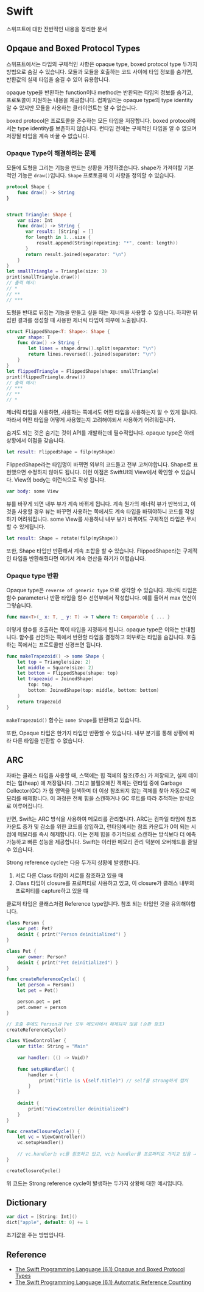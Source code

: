 # Swift

스위프트에 대한 전반적인 내용을 정리한 문서

## Opqaue and Boxed Protocol Types

스위프트에서는 타입의 구체적인 사항은 opaque type, boxed protocol type 
두가지 방법으로 숨길 수 있습니다. 
모듈과 모듈을 호출하는 코드 사이에 타입 정보를 숨기면, 반환값의 실제 타입을 숨길 수 있어 유용합니다. 

opaque type을 반환하는 function이나 method는 반환되는 타입의 정보를 숨기고, 
프로토콜이 지원하는 내용을 제공합니다.
컴파일러는 opaque type의 type identity 알 수 있지만 모듈을 사용하는 클라이언트는 알 수 없습니다. 

boxed protocol은 프로토콜을 준수하는 모든 타입을 저장합니다. boxed protocol에서는 type identity를 보존하지 않습니다. 런타임 전에는 구체적인 타입을 알 수 없으며 저장될 타입을 계속 바꿀 수 없습니다.

### Opaque Type이 해결하려는 문제


모듈에 도형을 그리는 기능을 만드는 상황을 가정하겠습니다. shape가 가져야할 기본적인 기능은 `draw()`입니다. `Shape` 프로토콜에 이 사항을 정의할 수 있습니다. 


```swift
protocol Shape {
    func draw() -> String
}


struct Triangle: Shape {
    var size: Int
    func draw() -> String {
       var result: [String] = []
       for length in 1...size {
           result.append(String(repeating: "*", count: length))
       }
       return result.joined(separator: "\n")
    }
}
let smallTriangle = Triangle(size: 3)
print(smallTriangle.draw())
// 출력 예시: 
// *
// **
// ***
```

도형을 반대로 뒤집는 기능을 만들고 싶을 때는 제너릭을 사용할 수 있습니다. 
하지만 뒤집힌 결과를 생성할 때 사용한 제너릭 타입이 외부에 노출됩니다. 

```swift
struct FlippedShape<T: Shape>: Shape {
    var shape: T
    func draw() -> String {
        let lines = shape.draw().split(separator: "\n")
        return lines.reversed().joined(separator: "\n")
    }
}
let flippedTriangle = FlippedShape(shape: smallTriangle)
print(flippedTriangle.draw())
// 출력 예시: 
// ***
// **
// *
```

제너릭 타입을 사용하면, 사용하는 쪽에서도 어떤 타입을 사용하는지 알 수 있게 됩니다. 따라서 어떤 타입을 어떻게 사용했는지 고려해야되서 사용하기 어려워집니다. 

숨겨도 되는 것은 숨기는 것이 API를 개발하는데 필수적입니다. opaque type은 아래 상황에서 이점을 갖습니다. 

```swift 
let result: FlippedShape = filp(myShape)
```

FlippedShape라는 타입명이 바뀌면 외부의 코드들고 전부 고쳐야합니다. Shape로 표현했으면 수정하지 않아도 됩니다. 이런 이점은 SwiftUI의 View에서 확인할 수 있습니다. View의 body는 이런식으로 작성 됩니다.

```swift
var body: some View 
```

뷰를 바꾸게 되면 내부 뷰가 계속 바뀌게 됩니다. 계속 뭔가의 제너릭 뷰가 반복되고, 이것을 사용할 경우 뷰는 바꾸면 사용하는 쪽에서도 계속 타입을 바꿔야하니 코드를 작성하기 어려워집니다. some View를 사용하니 내부 뷰가 바뀌어도 구체적인 타입은 무시할 수 있게됩니다. 

``` swift 
let result: Shape = rotate(filp(myShape))
```

또한, Shape 타입만 반환해서 계속 조합을 할 수 있습니다. FlippedShape라는 구체적인 타입을 반환해줬다면 여기서 계속 연산을 하기가 어렵습니다. 

### Opaque type 반환

Opaque type은 `reverse of generic type` 으로 생각할 수 있습니다. 제너릭 타입은 함수 parameter나 반환 타입을 함수 선언부에서 작성합니다. 예를 들어서 max 연산이 그렇습니다.

```swift
func max<T>(_ x: T, _ y: T) -> T where T: Comparable { ... }
```

이렇게 함수를 호출하는 쪽이 타입을 지정하게 됩니다. opaque type은 이와는 반대됩니다. 함수를 선언하는 쪽에서 반환할 타입을 결정하고 외부로는 타입을 숨깁니다. 호출하는 쪽에서는 프로토콜만 신경쓰면 됩니다. 

```swift
func makeTrapezoid() -> some Shape {
    let top = Triangle(size: 2)
    let middle = Square(size: 2)
    let bottom = FlippedShape(shape: top)
    let trapezoid = JoinedShape(
        top: top,
        bottom: JoinedShape(top: middle, bottom: bottom)
    )
    return trapezoid
}
```

`makeTrapezoid()` 함수는 `some Shape`를 반환하고 있습니다. 

또한, Opaque 타입은 한가지 타입만 반환할 수 있습니다. 내부 분기를 통해 상황에 따라 다른 타입을 반환할 수 없습니다.

## ARC

자바는 클래스 타입을 사용할 때, 스택에는 힙 객체의 참조(주소) 가 저장되고, 실제 데이터는 힙(heap) 에 저장됩니다. 그리고 불필요해진 객체는 런타임 중에 Garbage Collector(GC) 가 힙 영역을 탐색하며 더 이상 참조되지 않는 객체를 찾아 자동으로 메모리를 해제합니다. 이 과정은 전체 힙을 스캔하거나 GC 루트를 따라 추적하는 방식으로 이루어집니다.

반면, Swift는 ARC 방식을 사용하여 메모리를 관리합니다. ARC는 컴파일 타임에 참조 카운트 증가 및 감소를 위한 코드를 삽입하고, 런타임에서는 참조 카운트가 0이 되는 시점에 메모리를 즉시 해제합니다. 이는 전체 힙을 주기적으로 스캔하는 방식보다 더 예측 가능하고 빠른 성능을 제공합니다. Swift는 이러한 메모리 관리 덕분에 오버헤드를 줄일 수 있습니다. 

Strong reference cycle는 다음 두가지 상황에 발생합니다. 

1. 서로 다른 Class 타입이 서로를 참조하고 있을 때 
2. Class 타입이 closure를 프로퍼티로 사용하고 있고, 이 closure가 클래스 내부의 프로퍼티를 capture하고 있을 떄

클로저 타입은 클래스처럼 Reference type입니다. 참조 되는 타입인 것을 유의해야합니다.  

```swift
class Person {
    var pet: Pet?
    deinit { print("Person deinitialized") }
}

class Pet {
    var owner: Person?
    deinit { print("Pet deinitialized") }
}

func createReferenceCycle() {
    let person = Person()
    let pet = Pet()

    person.pet = pet
    pet.owner = person
}

// 호출 후에도 Person과 Pet 모두 메모리에서 해제되지 않음 (순환 참조)
createReferenceCycle()

class ViewController {
    var title: String = "Main"
    
    var handler: (() -> Void)?
    
    func setupHandler() {
        handler = {
            print("Title is \(self.title)") // self를 strong하게 캡처
        }
    }
    
    deinit {
        print("ViewController deinitialized")
    }
}

func createClosureCycle() {
    let vc = ViewController()
    vc.setupHandler()
    
    // vc.handler는 vc를 참조하고 있고, vc는 handler를 프로퍼티로 가지고 있음 → 순환 참조
}

createClosureCycle()
```

위 코드는 Strong reference cycle이 발생하는 두가지 상황에 대한 예시입니다. 

## Dictionary

```swift
var dict = [String: Int]()
dict["apple", default: 0] += 1
```

초기값을 주는 방법입니다. 

## Reference

* [The Swift Programming Language (6.1)
Opaque and Boxed Protocol Types](https://docs.swift.org/swift-book/documentation/the-swift-programming-language/opaquetypes/)
* [The Swift Programming Language (6.1)
Automatic Reference Counting](https://docs.swift.org/swift-book/documentation/the-swift-programming-language/automaticreferencecounting)
